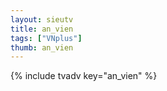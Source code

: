 ```yaml
--- 
layout: sieutv
title: an_vien
tags: ["VNplus"]
thumb: an_vien
---
```

{% include tvadv key="an_vien" %}
